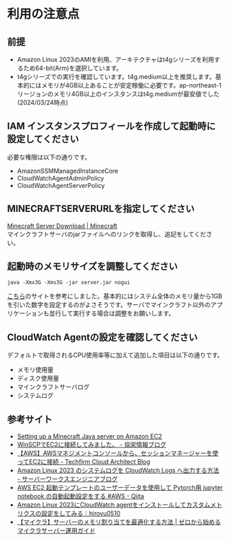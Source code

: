# 利用の注意点

## 前提

- Amazon Linux 2023のAMIを利用、アーキテクチャはt4gシリーズを利用するため64-bit(Arm)を選択しています。
- t4gシリーズでの実行を確認しています。t4g.medium以上を推奨します。基本的にはメモリが4GB以上あることが安定稼働に必要です。ap-northeast-1リージョンのメモリ4GB以上のインスタンスはt4g.mediumが最安値でした(2024/03/24時点)

## IAM インスタンスプロフィールを作成して起動時に設定してください

必要な権限は以下の通りです。

- AmazonSSMManagedInstanceCore
- CloudWatchAgentAdminPolicy
- CloudWatchAgentServerPolicy

## MINECRAFTSERVERURLを指定してください

[Minecraft Server Download | Minecraft](https://www.minecraft.net/en-us/download/server)  
マインクラフトサーバのjarファイルへのリンクを取得し、追記をしてください。

## 起動時のメモリサイズを調整してください

`java -Xmx3G -Xms3G -jar server.jar nogui`

[こちら](https://game.xserver.ne.jp/minecraft-media/memory-allocation/)のサイトを参考にしました。基本的にはシステム全体のメモリ量から1GBを引いた数字を設定するのがよさそうです。サーバでマインクラフト以外のアプリケーションも並行して実行する場合は調整をお願いします。

## CloudWatch Agentの設定を確認してください

デフォルトで取得されるCPU使用率等に加えて追加した項目は以下の通りです。

- メモリ使用量
- ディスク使用量
- マインクラフトサーバログ
- システムログ

## 参考サイト

- [Setting up a Minecraft Java server on Amazon EC2](https://aws.amazon.com/jp/blogs/gametech/setting-up-a-minecraft-java-server-on-amazon-ec2/)
- [WinSCPでEC2に接続してみました。 - 協栄情報ブログ](https://cloud5.jp/winscp-ec2/)
- [【AWS】AWSマネジメントコンソールから、セッションマネージャーを使ってEC2に接続 - Techfirm Cloud Architect Blog](https://techblog.techfirm.co.jp/entry/aws-ssm-ec2-access-from-aws-console)
- [Amazon Linux 2023 のシステムログを CloudWatch Logs へ出力する方法 - サーバーワークスエンジニアブログ](https://blog.serverworks.co.jp/how-to-export-system-logs-of-amazon-linux-2023-to-cloudwatch-logs)
- [AWS EC2 起動テンプレートのユーザーデータを使用して Pytorch用 jupyter notebook の自動起動設定をする #AWS - Qiita](https://qiita.com/ground0state/items/09c43976b14ecef83d2a)
- [Amazon Linux 2023にCloudWatch agentをインストールしてカスタムメトリクスの設定をしてみる｜hiroyu0510](https://note.com/hiroyu0510/n/n0e6d19397218)
- [【マイクラ】サーバーのメモリ割り当てを最適化する方法 | ゼロから始めるマイクラサーバー運用ガイド](https://game.xserver.ne.jp/minecraft-media/memory-allocation/)
